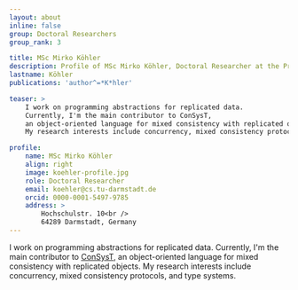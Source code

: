 ```yaml
---
layout: about
inline: false
group: Doctoral Researchers
group_rank: 3

title: MSc Mirko Köhler
description: Profile of MSc Mirko Köhler, Doctoral Researcher at the Programming Group.
lastname: Köhler
publications: 'author^=*K*hler'

teaser: >
    I work on programming abstractions for replicated data.
    Currently, I'm the main contributor to ConSysT,
    an object-oriented language for mixed consistency with replicated objects.
    My research interests include concurrency, mixed consistency protocols, and type systems.

profile:
    name: MSc Mirko Köhler
    align: right
    image: koehler-profile.jpg
    role: Doctoral Researcher
    email: koehler@cs.tu-darmstadt.de
    orcid: 0000-0001-5497-9785
    address: >
        Hochschulstr. 10<br />
        64289 Darmstadt, Germany
---
```


I work on programming abstractions for replicated data.
Currently, I'm the main contributor to [ConSysT](https://consyst-project.github.io/),
an object-oriented language for mixed consistency with replicated objects.
My research interests include concurrency, mixed consistency protocols, and type systems.
